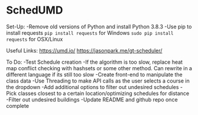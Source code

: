 # SchedUMD
Set-Up:
-Remove old versions of Python and install Python 3.8.3
-Use pip to install requests
    `pip install requests` for Windows
    `sudo pip install requests` for OSX/Linux

Useful Links:
https://umd.io/
https://jasonpark.me/gt-scheduler/

To Do:
-Test Schedule creation
-If the algorithm is too slow, replace heat map conflict checking with hashsets or some other method. Can rewrite in a different language if its still too slow
-Create front-end to manipulate the class data
-Use Threading to make API calls as the user selects a course in the dropdown
-Add additional options to filter out undesired schedules
-Pick classes closest to a certain location/optimizing schedules for distance
-Filter out undesired buildings
-Update README and github repo once complete